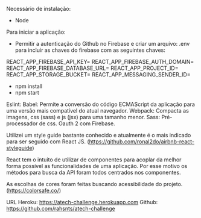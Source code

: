 Necessário de instalação:

- Node

Para iniciar a aplicação:

- Permitir a autenticação do Github no Firebase e criar um arquivo: .env para incluir as chaves do firebase com as seguintes chaves: 

REACT_APP_FIREBASE_API_KEY=
REACT_APP_FIREBASE_AUTH_DOMAIN=
REACT_APP_FIREBASE_DATABASE_URL=
REACT_APP_PROJECT_ID=
REACT_APP_STORAGE_BUCKET=
REACT_APP_MESSAGING_SENDER_ID=

- npm install
- npm start 

Eslint: 
Babel: Permite a conversão do código ECMAScript da aplicação para uma versão mais compatível do atual navegador.
Webpack: Compacta as imagens, css (sass) e js (jsx) para uma tamanho menor.
Sass: Pré-processador de css.
Oauth 2 com Firebase.

Utilizei um style guide bastante conhecido e atualmente é o mais indicado para ser seguido com React JS. (https://github.com/ronal2do/airbnb-react-styleguide)

React tem o intuito de utilizar de componentes para acoplar da melhor forma possível as funcionalidades de uma aplicação. Por esse motivo os métodos para busca da API foram todos centrados nos componentes. 

As escolhas de cores foram feitas buscando acessibilidade do projeto. (https://colorsafe.co/)

URL Heroku: https://atech-challenge.herokuapp.com
Github: https://github.com/rahsnts/atech-challenge
